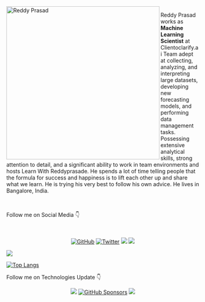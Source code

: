 	
<img src="https://github.com/reddyprasade/reddyprasade.github.io/blob/master/img/Profile/img2.png" alt="Reddy Prasad" align="left" width="400" height="400">


<p>Reddy Prasad works as <b> Machine Learning Scientist</b> at Clientoclarify.ai Team  adept at collecting, analyzing, and interpreting large datasets, developing new forecasting models, and performing data management tasks. Possessing extensive analytical skills, strong attention to detail, and a significant ability to work in team environments and hosts Learn With Reddyprasade. He spends a lot of time telling people that the formula for success and happiness is to lift each other up and share what we learn. He is trying his very best to follow his own advice. He lives in Bangalore, India. 
</p>

<br>
	<p>Follow me on Social Media 👇</p>
<br>
<p align="center">
	<a href="https://github.com/reddyprasade"><img src="https://img.shields.io/github/followers/reddyprasade.svg?label=GitHub&style=social" alt="GitHub"></a>
	<a href="https://twitter.com/ReddyPrasade"><img src="https://img.shields.io/twitter/follow/ReddyPrasade?label=Twitter&style=social" alt="Twitter"></a>
	<a  herf="https://www.instagram.com/reddyprasad_e"><img src="https://img.shields.io/badge/-reddy-blue?style=social&logo=Instagram&"></a>
	<a  herf="https://www.facebook.com/reddyprasade"><img src="https://img.shields.io/badge/-Reddy-blue?style=social&logo=Facebook&"></a>
</p>


<img src="https://github-readme-stats.vercel.app/api?username=reddyprasade&theme=cobalt&show_icons=true&count_private=true"></img>

[![Top Langs](https://github-readme-stats.vercel.app/api/top-langs/?username=reddyprasade)](https://github.com/reddyprasade/github-readme-stats)



<p>Follow me on Technologies Update 👇</p>
<p align="center">
	<a herf="https://www.kaggle.com/reddyprasade"><img src="https://img.shields.io/badge/@reddyprasade-blue?style=social&logo=Kaggle"></a>
	<a href="https://github.com/sponsors/reddyprasade"><img src="https://img.shields.io/badge/GitHub_Sponsors--_.svg?style=social&logo=github&logoColor=orange" alt="GitHub Sponsors"></a>
	<a herf="https://github.com/reddyprasade"><img src="https://komarev.com/ghpvc/?username=reddyprasade&style=flat-square&color=EA4AAA"</a>
	
</p>






